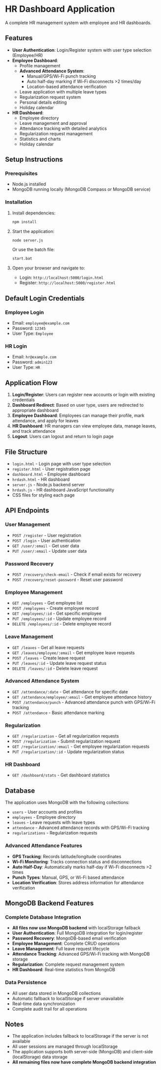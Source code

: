# HR Dashboard Application

A complete HR management system with employee and HR dashboards.

## Features

- **User Authentication**: Login/Register system with user type selection (Employee/HR)
- **Employee Dashboard**: 
  - Profile management
  - **Advanced Attendance System**:
    - Manual/GPS/Wi-Fi punch tracking
    - Auto half-day marking if Wi-Fi disconnects >2 times/day
    - Location-based attendance verification
  - Leave application with multiple leave types
  - Regularization request system
  - Personal details editing
  - Holiday calendar
- **HR Dashboard**:
  - Employee directory
  - Leave management and approval
  - Attendance tracking with detailed analytics
  - Regularization request management
  - Statistics and charts
  - Holiday calendar

## Setup Instructions

### Prerequisites
- Node.js installed
- MongoDB running locally (MongoDB Compass or MongoDB service)

### Installation
1. Install dependencies:
   ```bash
   npm install
   ```

2. Start the application:
   ```bash
   node server.js
   ```
   Or use the batch file:
   ```bash
   start.bat
   ```

3. Open your browser and navigate to:
   - Login: `http://localhost:5000/login.html`
   - Register: `http://localhost:5000/register.html`

## Default Login Credentials

### Employee Login
- Email: `employee@example.com`
- Password: `12345`
- User Type: `Employee`

### HR Login
- Email: `hr@example.com`
- Password: `admin123`
- User Type: `HR`

## Application Flow

1. **Login/Register**: Users can register new accounts or login with existing credentials
2. **Dashboard Redirect**: Based on user type, users are redirected to appropriate dashboard
3. **Employee Dashboard**: Employees can manage their profile, mark attendance, and apply for leaves
4. **HR Dashboard**: HR managers can view employee data, manage leaves, and track attendance
5. **Logout**: Users can logout and return to login page

## File Structure

- `login.html` - Login page with user type selection
- `register.html` - User registration page
- `dashboard.html` - Employee dashboard
- `hrdash.html` - HR dashboard
- `server.js` - Node.js backend server
- `hrdash.js` - HR dashboard JavaScript functionality
- CSS files for styling each page

## API Endpoints

### User Management
- `POST /register` - User registration
- `POST /login` - User authentication
- `GET /user/:email` - Get user data
- `PUT /user/:email` - Update user data

### Password Recovery
- `POST /recovery/check-email` - Check if email exists for recovery
- `POST /recovery/reset-password` - Reset user password

### Employee Management
- `GET /employees` - Get employee list
- `POST /employees` - Create employee record
- `GET /employees/:id` - Get specific employee
- `PUT /employees/:id` - Update employee record
- `DELETE /employees/:id` - Delete employee record

### Leave Management
- `GET /leaves` - Get all leave requests
- `GET /leaves/employee/:email` - Get employee leave requests
- `POST /leaves` - Create leave request
- `PUT /leaves/:id` - Update leave request status
- `DELETE /leaves/:id` - Delete leave request

### Advanced Attendance System
- `GET /attendance/:date` - Get attendance for specific date
- `GET /attendance/employee/:email` - Get employee attendance history
- `POST /attendance/punch` - Advanced attendance punch with GPS/Wi-Fi tracking
- `POST /attendance` - Basic attendance marking

### Regularization
- `GET /regularization` - Get all regularization requests
- `POST /regularization` - Submit regularization request
- `GET /regularization/:email` - Get employee regularization requests
- `PUT /regularization/:id` - Update regularization status

### HR Dashboard
- `GET /dashboard/stats` - Get dashboard statistics

## Database

The application uses MongoDB with the following collections:
- `users` - User accounts and profiles
- `employees` - Employee directory
- `leaves` - Leave requests with leave types
- `attendance` - Advanced attendance records with GPS/Wi-Fi tracking
- `regularizations` - Regularization requests

### Advanced Attendance Features
- **GPS Tracking**: Records latitude/longitude coordinates
- **Wi-Fi Monitoring**: Tracks connection status and disconnections
- **Auto Half-Day**: Automatically marks half-day if Wi-Fi disconnects >2 times
- **Punch Types**: Manual, GPS, or Wi-Fi based attendance
- **Location Verification**: Stores address information for attendance verification

## MongoDB Backend Features

### Complete Database Integration
- **All files now use MongoDB backend** with localStorage fallback
- **User Authentication**: Full MongoDB integration for login/register
- **Password Recovery**: MongoDB-based email verification
- **Employee Management**: Complete CRUD operations
- **Leave Management**: Full leave request lifecycle
- **Attendance Tracking**: Advanced GPS/Wi-Fi tracking with MongoDB storage
- **Regularization**: Complete request management system
- **HR Dashboard**: Real-time statistics from MongoDB

### Data Persistence
- All user data stored in MongoDB collections
- Automatic fallback to localStorage if server unavailable
- Real-time data synchronization
- Complete audit trail for all operations

## Notes

- The application includes fallback to localStorage if the server is not available
- All user sessions are managed through localStorage
- The application supports both server-side (MongoDB) and client-side (localStorage) data storage
- **All remaining files now have complete MongoDB backend integration**
